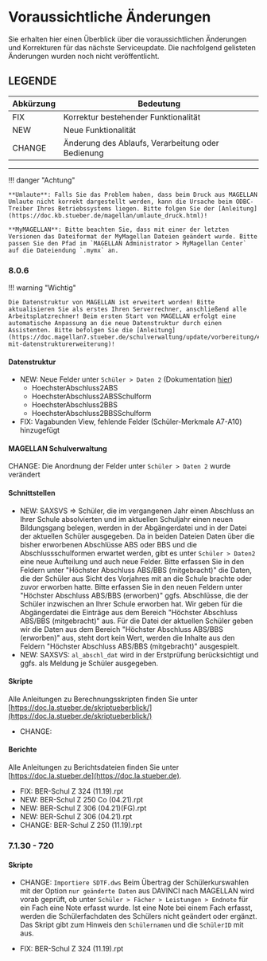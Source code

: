 # Voraussichtliche Änderungen

Sie erhalten hier einen Überblick über die voraussichtlichen Änderungen und Korrekturen für das nächste Serviceupdate. Die nachfolgend gelisteten Änderungen wurden noch nicht veröffentlicht.

## LEGENDE

Abkürzung | Bedeutung
--------- | ---------
FIX       | Korrektur bestehender Funktionalität
NEW       | Neue Funktionalität
CHANGE    | Änderung des Ablaufs, Verarbeitung oder Bedienung

---

!!! danger "Achtung"

    **Umlaute**: Falls Sie das Problem haben, dass beim Druck aus MAGELLAN Umlaute nicht korrekt dargestellt werden, kann die Ursache beim ODBC-Treiber Ihres Betriebssystems liegen. Bitte folgen Sie der [Anleitung](https://doc.kb.stueber.de/magellan/umlaute_druck.html)!

    **MyMAGELLAN**: Bitte beachten Sie, dass mit einer der letzten Versionen das Dateiformat der MyMagellan Dateien geändert wurde. Bitte passen Sie den Pfad im `MAGELLAN Administrator > MyMagellan Center` auf die Dateiendung `.mymx` an.

### 8.0.6

!!! warning "Wichtig"

    Die Datenstruktur von MAGELLAN ist erweitert worden! Bitte aktualisieren Sie als erstes Ihren Serverrechner, anschließend alle Arbeitsplatzrechner! Beim ersten Start von MAGELLAN erfolgt eine automatische Anpassung an die neue Datenstruktur durch einen Assistenten. Bitte befolgen Sie die [Anleitung](https://doc.magellan7.stueber.de/schulverwaltung/update/vorbereitung/#updates-mit-datenstrukturerweiterung)!

#### Datenstruktur

* NEW: Neue Felder unter `Schüler > Daten 2` (Dokumentation [hier](https://doc.magellan7-toolbox.stueber.de/datenstruktur/version8/tabellen/Schueler/))
  * HoechsterAbschluss2ABS
  * HoechsterAbschluss2ABSSchulform
  * HoechsterAbschluss2BBS
  * HoechsterAbschluss2BBSSchulform
* FIX: Vagabunden View, fehlende Felder (Schüler-Merkmale A7-A10) hinzugefügt

#### MAGELLAN Schulverwaltung

CHANGE: Die Anordnung der Felder unter `Schüler > Daten 2` wurde verändert

#### Schnittstellen

* NEW: SAXSVS => Schüler, die im vergangenen Jahr einen Abschluss an Ihrer Schule absolvierten und im aktuellen Schuljahr einen neuen Bildungsgang belegen, werden in der Abgängerdatei und in der Datei der aktuellen Schüler ausgegeben. 
Da in beiden Dateien Daten über die bisher erworbenen Abschlüsse ABS oder BBS und die Abschlussschulformen erwartet werden, gibt es unter `Schüler > Daten2` eine neue Aufteilung und auch neue Felder. Bitte erfassen Sie in den Feldern unter "Höchster Abschluss ABS/BBS (mitgebracht)" die Daten, die der Schüler aus Sicht des Vorjahres mit an die Schule brachte oder zuvor erworben hatte. Bitte erfassen Sie in den neuen Feldern unter "Höchster Abschluss ABS/BBS (erworben)" ggfs. Abschlüsse, die der Schüler inzwischen an Ihrer Schule erworben hat. 
Wir geben für die Abgängerdatei die Einträge aus dem Bereich "Höchster Abschluss ABS/BBS (mitgebracht)" aus. Für die Datei der aktuellen Schüler geben wir die Daten aus dem Bereich "Höchster Abschluss ABS/BBS (erworben)" aus, steht dort kein Wert, werden die Inhalte aus den Feldern "Höchster Abschluss ABS/BBS (mitgebracht)" ausgespielt.
* NEW: SAXSVS: `al_abschl_dat` wird in der Erstprüfung berücksichtigt und ggfs. als Meldung je Schüler ausgegeben.

#### Skripte

Alle Anleitungen zu Berechnungsskripten finden Sie unter [https://doc.la.stueber.de/skriptueberblick/](https://doc.la.stueber.de/skriptueberblick/)

* CHANGE: 

#### Berichte

Alle Anleitungen zu Berichtsdateien finden Sie unter [https://doc.la.stueber.de](https://doc.la.stueber.de).


* FIX: BER-Schul Z 324 (11.19).rpt
* NEW: BER-Schul Z 250 Co (04.21).rpt
* NEW: BER-Schul Z 306 (04.21)(FG).rpt
* NEW: BER-Schul Z 306 (04.21).rpt
* CHANGE: BER-Schul Z 250 (11.19).rpt

### 7.1.30 - 720

#### Skripte

* CHANGE: `Importiere SDTF.dws` Beim Übertrag der Schülerkurswahlen mit der Option `nur geänderte Daten` aus DAVINCI nach MAGELLAN wird vorab geprüft, ob unter `Schüler > Fächer > Leistungen > Endnote` für ein Fach eine Note erfasst wurde. Ist eine Note bei einem Fach erfasst, werden die Schülerfachdaten des Schülers nicht geändert oder ergänzt. Das Skript gibt zum Hinweis den `Schülernamen` und die `SchülerID` mit aus. 

* FIX: BER-Schul Z 324 (11.19).rpt